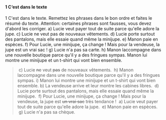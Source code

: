 ###
#### 1 C‘est dans le texte
1 C'est dans le texte.
Remettez les phrases dans le bon ordre et faites le résumé du texte.
Attention: certaines phrases sont fausses, vous devez d'abord les corriger.
a) Lucie veut payer tout de suite parce qu'elle adore la jupe.
c) Lucie ne veut pas de nouveaux vêtements.
d) Lucie porte surtout des pantalons, mais elle essaie quand même la minijupe.
e) Manon paie en espèces.
f) Pour Lucie, une minijupe, ça change ! Mais pour la vendeuse, la jupe est un vrai sac !
g) Lucie n'a pas sa carte.
h) Manon laccompagne dans une nouvelle boutique parce qu'il y a des fringues sympas.
Manon lui montre une minijupe et un t-shirt qui vont bien ensemble.


> c) Lucie ~~ne~~ veut ~~pas~~ de nouveaux vêtements.
> h) Manon laccompagne dans une nouvelle boutique parce qu'il y a des fringues sympas.
> i) Manon lui montre une minijupe et un t-shirt qui vont bien ensemble.
> b) ﻿﻿﻿La vendeuse arrive et leur montre les cabines libres.
> d) Lucie porte surtout des pantalons, mais elle essaie quand même la minijupe.
> f) Pour Lucie, une minijupe, ça change ! Mais pour la vendeuse, la jupe est ~~un vrai sac~~ très tendance !
> a) Lucie veut payer tout de suite parce qu'elle adore la jupe.
> e) Manon paie en espèces.
> g) Lucie n'a pas sa chèque.
